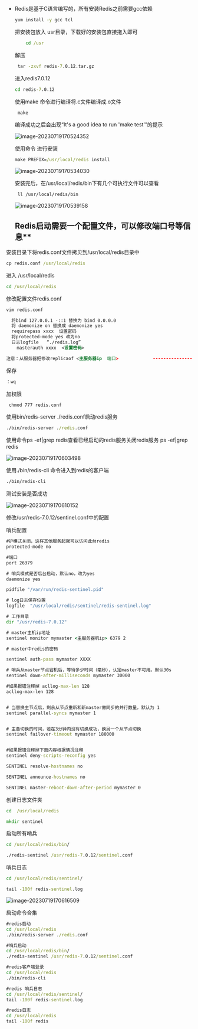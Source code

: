 - Redis是基于C语言编写的，所有安装Redis之前需要gcc依赖               

  ```cmd
  yum install -y gcc tcl
  ```

  把安装包放入 usr目录，下载好的安装包直接拖入即可             

  ```cmd
      cd /usr
  ```

  解压                                                                  

  ```cmd
   tar -zxvf redis-7.0.12.tar.gz
  ```

  进入redis7.0.12                                           
  
  ```cmd
  cd redis-7.0.12
  ```
  
  使用make 命令进行编译将.c文件编译成.o文件                          
  
  ```cmd
   make
  ```
  
  编译成功之后会出现“It's a good idea to run 'make test'”的提示
  
  ![image-20230719170524352](http://cdn.jayh.club/uPic/image-20230719170524352z0MdFj.png)
  
  使用命令 进行安装                                                            
  
  ```cmd
  make PREFIX=/usr/local/redis install
  ```
  
  
  
  ![image-20230719170534030](http://cdn.jayh.club/uPic/image-20230719170534030CmDU1k.png)
  
  安装完后，在/usr/local/redis/bin下有几个可执行文件可以查看               
  
  ```xml
   ll /usr/local/redis/bin
  ```
  
  
  
  ![image-20230719170539158](http://cdn.jayh.club/uPic/image-20230719170539158yBxBzr.png)
  
  
  
  ## Redis启动需要一个配置文件，可以修改端口号等信息**

安装目录下将redis.conf文件拷贝到/usr/local/redis目录中           

```cmd
cp redis.conf /usr/local/redis
```

进入  /usr/local/redis                                    

```cmd
cd /usr/local/redis
```

修改配置文件redis.conf                                  

```cmd
vim redis.conf
```

   

```xml
  将bind 127.0.0.1 -::1 替换为 bind 0.0.0.0                   
  将 daemonize on 替换成 daemonize yes 
  requirepass xxxx  设置密码
  将protected-mode yes 改为no            
  日志logfile   “./redis.log”      
    masterauth xxxx  <设置密码>
```

   

```xml
注意：从服务器把修改replicaof <主服务器ip  端口>             ----------------**主服务器不用配**
```

保存                                                  

```cmd
：wq
```

加权限                                                   

```cmd
 chmod 777 redis.conf
```

使用bin/redis-server ./redis.conf启动redis服务          

```cmd
./bin/redis-server ./redis.conf
```

使用命令ps -ef|grep redis查看已经启动的redis服务关闭redis服务     ps -ef|grep redis

![image-20230719170603498](http://cdn.jayh.club/uPic/image-202307191706034987Eyitm.png)

使用./bin/redis-cli 命令进入到redis的客户端                        

```cmd
./bin/redis-cli
```

测试安装是否成功

![image-20230719170610152](http://cdn.jayh.club/uPic/image-20230719170610152gpO2NU.png)

修改/usr/redis-7.0.12/sentinel.conf中的配置

哨兵配置

```cmd
#护模式关闭，这样其他服务起就可以访问此台redis
protected-mode no

#端口
port 26379

# 哨兵模式是否后台启动，默认no，改为yes
daemonize yes

pidfile "/var/run/redis-sentinel.pid"

# log日志保存位置
logfile  "/usr/local/redis/sentinel/redis-sentinel.log"

# 工作目录
dir "/usr/redis-7.0.12"

# master主机ip地址 
sentinel monitor mymaster <主服务器机ip> 6379 2

# master中redis的密码

sentinel auth-pass mymaster XXXX

# 哨兵从master节点宕机后，等待多少时间（毫秒），认定master不可用。默认30s
sentinel down-after-milliseconds mymaster 30000

#如果报错注释掉 acllog-max-len 128
acllog-max-len 128


# 当替换主节点后，剩余从节点重新和新master做同步的并行数量，默认为 1
sentinel parallel-syncs mymaster 1


# 主备切换的时间，若在3分钟内没有切换成功，换另一个从节点切换
sentinel failover-timeout mymaster 180000


#如果报错注释掉下面内容根据情况注释
sentinel deny-scripts-reconfig yes

SENTINEL resolve-hostnames no

SENTINEL announce-hostnames no

SENTINEL master-reboot-down-after-period mymaster 0
```

创建日志文件夹

```cmd
cd  /usr/local/redis   

mkdir sentinel
```

启动所有哨兵

```cmd
cd /usr/local/redis/bin/

./redis-sentinel /usr/redis-7.0.12/sentinel.conf
```

哨兵日志

```cmd
cd /usr/local/redis/sentinel/

tail -100f redis-sentinel.log

```

![image-20230719170616509](http://cdn.jayh.club/uPic/image-20230719170616509tGq1KF.png)

启动命令合集

```cmd
#redis启动
cd /usr/local/redis
./bin/redis-server ./redis.conf

#哨兵启动
cd /usr/local/redis/bin/
./redis-sentinel /usr/redis-7.0.12/sentinel.conf

#redis客户端登录
cd /usr/local/redis
./bin/redis-cli

#redis 哨兵日志
cd /usr/local/redis/sentinel/
tail -100f redis-sentinel.log

#redis日志
cd /usr/local/redis
tail -100f redis
```

​                                                                                                    